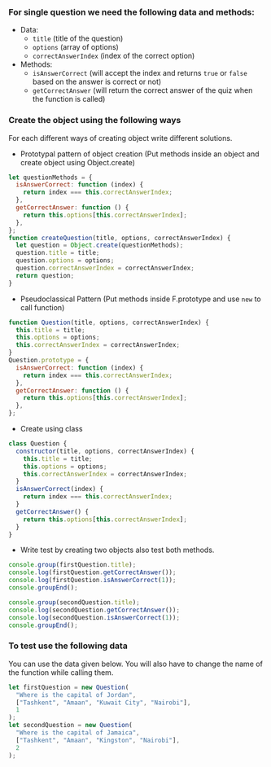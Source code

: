 ### For single question we need the following data and methods:

- Data:
  - `title` (title of the question)
  - `options` (array of options)
  - `correctAnswerIndex` (index of the correct option)
- Methods:
  - `isAnswerCorrect` (will accept the index and returns `true` or `false` based on the answer is correct or not)
  - `getCorrectAnswer` (will return the correct answer of the quiz when the function is called)

### Create the object using the following ways

For each different ways of creating object write different solutions.

- Prototypal pattern of object creation (Put methods inside an object and create object using Object.create)

```js
let questionMethods = {
  isAnswerCorrect: function (index) {
    return index === this.correctAnswerIndex;
  },
  getCorrectAnswer: function () {
    return this.options[this.correctAnswerIndex];
  },
};
function createQuestion(title, options, correctAnswerIndex) {
  let question = Object.create(questionMethods);
  question.title = title;
  question.options = options;
  question.correctAnswerIndex = correctAnswerIndex;
  return question;
}
```

- Pseudoclassical Pattern (Put methods inside F.prototype and use `new` to call function)

```js
function Question(title, options, correctAnswerIndex) {
  this.title = title;
  this.options = options;
  this.correctAnswerIndex = correctAnswerIndex;
}
Question.prototype = {
  isAnswerCorrect: function (index) {
    return index === this.correctAnswerIndex;
  },
  getCorrectAnswer: function () {
    return this.options[this.correctAnswerIndex];
  },
};
```

- Create using class

```js
class Question {
  constructor(title, options, correctAnswerIndex) {
    this.title = title;
    this.options = options;
    this.correctAnswerIndex = correctAnswerIndex;
  }
  isAnswerCorrect(index) {
    return index === this.correctAnswerIndex;
  }
  getCorrectAnswer() {
    return this.options[this.correctAnswerIndex];
  }
}
```

- Write test by creating two objects also test both methods.

```js
console.group(firstQuestion.title);
console.log(firstQuestion.getCorrectAnswer());
console.log(firstQuestion.isAnswerCorrect(1));
console.groupEnd();

console.group(secondQuestion.title);
console.log(secondQuestion.getCorrectAnswer());
console.log(secondQuestion.isAnswerCorrect(1));
console.groupEnd();
```

### To test use the following data

You can use the data given below. You will also have to change the name of the function while calling them.

```js
let firstQuestion = new Question(
  "Where is the capital of Jordan",
  ["Tashkent", "Amaan", "Kuwait City", "Nairobi"],
  1
);
let secondQuestion = new Question(
  "Where is the capital of Jamaica",
  ["Tashkent", "Amaan", "Kingston", "Nairobi"],
  2
);
```

